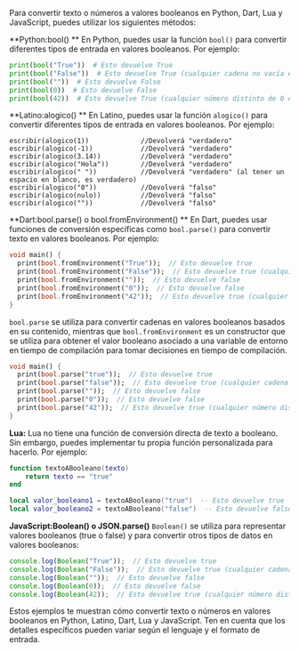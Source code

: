 Para convertir texto o números a valores booleanos en Python, Dart, Lua y JavaScript, puedes utilizar los siguientes métodos:

**Python:bool() **
En Python, puedes usar la función `bool()` para convertir diferentes tipos de entrada en valores booleanos. Por ejemplo:

```python
print(bool("True"))  # Esto devuelve True
print(bool("False"))  # Esto devuelve True (cualquier cadena no vacía es True)
print(bool(""))  # Esto devuelve False
print(bool(0))  # Esto devuelve False
print(bool(42))  # Esto devuelve True (cualquier número distinto de 0 es True)
```

**Latino:alogico() **
En Latino, puedes usar la función `alogico()` para convertir diferentes tipos de entrada en valores booleanos. Por ejemplo:

```latino
escribir(alogico(1))             //Devolverá "verdadero"
escribir(alogico(-1))            //Devolverá "verdadero"
escribir(alogico(3.14))          //Devolverá "verdadero"
escribir(alogico("Hola"))        //Devolverá "verdadero"
escribir(alogico(" "))           //Devolverá "verdadero" (al tener un espacio en blanco, es verdadero)
escribir(alogico("0"))           //Devolverá "falso"
escribir(alogico(nulo))          //Devolverá "falso"
escribir(alogico(""))            //Devolverá "falso"
```


**Dart:bool.parse() o bool.fromEnvironment() **
En Dart, puedes usar funciones de conversión específicas como `bool.parse()` para convertir texto en valores booleanos. Por ejemplo:

```dart
void main() {
  print(bool.fromEnvironment("True"));  // Esto devuelve true
  print(bool.fromEnvironment("False"));  // Esto devuelve true (cualquier cadena no vacía es true)
  print(bool.fromEnvironment(""));  // Esto devuelve false
  print(bool.fromEnvironment("0"));  // Esto devuelve false
  print(bool.fromEnvironment("42"));  // Esto devuelve true (cualquier número distinto de 0 es true)
}
```
`bool.parse` se utiliza para convertir cadenas en valores booleanos basados en su contenido, mientras que `bool.fromEnvironment` es un constructor que se utiliza para obtener el valor booleano asociado a una variable de entorno en tiempo de compilación para tomar decisiones en tiempo de compilación. 
```dart
void main() {
  print(bool.parse("true"));  // Esto devuelve true
  print(bool.parse("false"));  // Esto devuelve true (cualquier cadena no vacía es true)
  print(bool.parse(""));  // Esto devuelve false
  print(bool.parse("0"));  // Esto devuelve false
  print(bool.parse("42"));  // Esto devuelve true (cualquier número distinto de 0 es true)
}

```



**Lua:**
Lua no tiene una función de conversión directa de texto a booleano. Sin embargo, puedes implementar tu propia función personalizada para hacerlo. Por ejemplo:

```lua
function textoABooleano(texto)
    return texto == "true"
end

local valor_booleano1 = textoABooleano("true")  -- Esto devuelve true
local valor_booleano2 = textoABooleano("false")  -- Esto devuelve false
```

**JavaScript:Boolean() o JSON.parse()**
`Boolean()` se utiliza para representar valores booleanos (true o false) y para convertir otros tipos de datos en valores booleanos: 

```javascript
console.log(Boolean("True"));  // Esto devuelve true
console.log(Boolean("False"));  // Esto devuelve true (cualquier cadena no vacía es true)
console.log(Boolean(""));  // Esto devuelve false
console.log(Boolean(0));  // Esto devuelve false
console.log(Boolean(42));  // Esto devuelve true (cualquier número distinto de 0 es true)
```

Estos ejemplos te muestran cómo convertir texto o números en valores booleanos en Python, Latino, Dart, Lua y JavaScript. Ten en cuenta que los detalles específicos pueden variar según el lenguaje y el formato de entrada.
